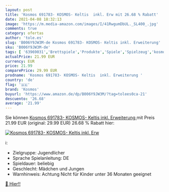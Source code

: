```yaml
---
layout: post
title: 'Kosmos 691783- KOSMOS- Keltis  inkl. Erw mit 26.68 % Rabatt'
date: 2021-04-08 18:32:13
image: 'https://m.media-amazon.com/images/I/41RwgumDbUL._SL400_.jpg'
comments: true
category: ofertas
author: 'tole.es'
slug: 'B006Y9JW3M-de Kosmos 691783- KOSMOS- Keltis inkl. Erweiterung'
sku: 'B006Y9JW3M-de'
tags: [ '63969031','Brettspiele','Produkte','Spiele','Spielzeug','kosmos', ]
actualPrice: 21.99 EUR
currency: EUR
price: 21.99
comparePrice: 29.99 EUR
prodname: 'Kosmos 691783- KOSMOS- Keltis  inkl. Erweiterung '
country: 'de'
flag: '🇩🇪'
brand: 'Kosmos'
buyurl: 'https://www.amazon.de/dp/B006Y9JW3M/?tag=tolees0ca-21'
descuento: '26.68'
average: '21.99'
---
```


Sie können [Kosmos 691783- KOSMOS- Keltis  inkl. Erweiterung ](https://www.amazon.de/dp/B006Y9JW3M/?tag=tolees0ca-21) mit Preis 21.99 EUR (original: 29.99 EUR) 26.68 % Rabatt hier:

[![Kosmos 691783- KOSMOS- Keltis  inkl. Erw](https://m.media-amazon.com/images/I/41RwgumDbUL._SL400_.jpg)](https://www.amazon.de/dp/B006Y9JW3M/?tag=tolees0ca-21)

ℹ️:

- Zielgruppe: Jugendlicher
- Sprache Spielanleitung: DE
- Spieldauer: beliebig
- Geschlecht: Mädchen und Jungen
- Warnhinweis: Achtung Nicht für Kinder unter 36 Monaten geeignet

[🛒 Hier!!](https://www.amazon.de/dp/B006Y9JW3M/?tag=tolees0ca-21)
